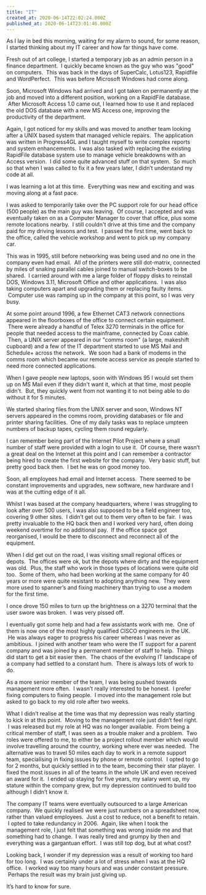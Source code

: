 ```yaml
---
title: "IT"
created_at: 2020-06-14T22:02:24.000Z
published_at: 2020-06-14T23:01:46.000Z
---
```

As I lay in bed this morning, waiting for my alarm to sound, for some reason, I started thinking about my IT career and how far things have come.

Fresh out of art college, I started a temporary job as an admin person in a finance department.  I quickly became known as the guy who was "good" on computers.  This was back in the days of SuperCalc, Lotus123, Rapidfile and WordPerfect.  This was before Microsoft Windows had come along.

Soon, Microsoft Windows had arrived and I got taken on permanently at the job and moved into a different position, working on a RapidFile database.  After Microsoft Access 1.0 came out, I learned how to use it and replaced the old DOS database with a new MS Access one, improving the productivity of the department.

Again, I got noticed for my skills and was moved to another team looking after a UNIX based system that managed vehicle repairs.  The application was written in Progress4GL and I taught myself to write complex reports and system enhancements.  I was also tasked with replacing the existing RapidFile database system use to manage vehicle breakdowns with an Access version.  I did some quite advanced stuff on that system.  So much so that when I was called to fix it a few years later, I didn’t understand my code at all.

I was learning a lot at this time.  Everything was new and exciting and was moving along at a fast pace.

I was asked to temporarily take over the PC support role for our head office (500 people) as the main guy was leaving.  Of course, I accepted and was eventually taken on as a Computer Manager to cover that office, plus some remote locations nearby.  I still couldn't drive at this time and the company paid for my driving lessons and test.  I passed the first time, went back to the office, called the vehicle workshop and went to pick up my company car.

This was in 1995, still before networking was being used and no one in the company even had email.  All of the printers were still dot-matrix, connected by miles of snaking parallel cables joined to manual switch-boxes to be shared.  I carried around with me a large folder of floppy disks to reinstall DOS, Windows 3.11, Microsoft Office and other applications.  I was also taking computers apart and upgrading them or replacing faulty items.  Computer use was ramping up in the company at this point, so I was very busy.

At some point around 1996, a few Ethernet CAT3 network connections appeared in the floorboxes of the office to connect certain equipment.  There were already a handful of Telex 3270 terminals in the office for people that needed access to the mainframe, connected by Coax cable.  Then, a UNIX server appeared in our "comms room" (a large, makeshift cupboard) and a few of the IT department started to use MS Mail and Schedule+ across the network.  We soon had a bank of modems in the comms room which became our remote access service as people started to need more connected applications.

When I gave people new laptops, soon with Windows 95 I would set them up on MS Mail even if they didn't want it, which at that time, most people didn't.  But, they quickly went from not wanting it to not being able to do without it for 5 minutes.

We started sharing files from the UNIX server and soon, Windows NT servers appeared in the comms room, providing databases or file and printer sharing facilities.  One of my daily tasks was to replace umpteen numbers of backup tapes, cycling them round regularly.

I can remember being part of the Internet Pilot Project where a small number of staff were provided with a login to use it.  Of course, there wasn’t a great deal on the Internet at this point and I can remember a contractor being hired to create the first website for the company.  Very basic stuff, but pretty good back then.  I bet he was on good money too.

Soon, all employees had email and Internet access.  There seemed to be constant improvements and upgrades, new software, new hardware and I was at the cutting edge of it all.

Whilst I was based at the company headquarters, where I was struggling to look after over 500 users, I was also supposed to be a field engineer too, covering 9 other sites.  I didn’t get out to them very often to be fair.  I was pretty invaluable to the HQ back then and I worked very hard, often doing weekend overtime for no additional pay.  If the office space got reorganised, I would be there to disconnect and reconnect all of the equipment.

When I did get out on the road, I was visiting small regional offices or depots.  The offices were ok, but the depots where dirty and the equipment was old.  Plus, the staff who work in those types of locations were quite old too.  Some of them, who had been working at the same company for 40 years or more were quite resistant to adopting anything new.  They were more used to spanner’s and fixing machinery than trying to use a modem for the first time.

I once drove 150 miles to turn up the brightness on a 3270 terminal that the user swore was broken.  I was very pissed off.

I eventually got some help and had a few assistants work with me.  One of them is now one of the most highly qualified CISCO engineers in the UK.  He was always eager to progress his career whereas I was never as ambitious.  I joined with another team who were the IT support for a parent company and was joined by a permanent member of staff to help.  Things did start to get a bit easier then.  The chaos of the evolving IT landscape of a company had settled to a constant hum.  There is always lots of work to do.

As a more senior member of the team, I was being pushed towards management more often.  I wasn’t really interested to be honest.  I prefer fixing computers to fixing people.  I moved into the management role but asked to go back to my old role after two weeks.

What I didn’t realise at the time was that my depression was really starting to kick in at this point.  Moving to the management role just didn’t feel right.  I was released but my role at HQ was no longer available.  From being a critical member of staff, I was seen as a trouble maker and a problem.  Two roles were offered to me, to either be a project rollout member which would involve travelling around the country, working where ever was needed.  The alternative was to travel 50 miles each day to work in a remote support team, specialising in fixing issues by phone or remote control.  I opted to go for 2 months, but quickly settled in to the team, becoming their star player.  I fixed the most issues in all of the teams in the whole UK and even received an award for it.  I ended up staying for five years, my salary went up, my stature within the company grew, but my depression continued to build too although I didn’t know it.

The company IT teams were eventually outsourced to a large American company.  We quickly realised we were just numbers on a spreadsheet now, rather than valued employees.  Just a cost to reduce, not a benefit to retain.  I opted to take redundancy in 2006.  Again, like when I took the management role, I just felt that something was wrong inside me and that something had to change.  I was really tired and grumpy by then and everything was a gargantuan effort.  I was still top dog, but at what cost?

Looking back, I wonder if my depression was a result of working too hard for too long.  I was certainly under a lot of stress when I was at the HQ office.  I worked way too many hours and was under constant pressure.  Perhaps the result was my brain just giving up.

It’s hard to know for sure.
